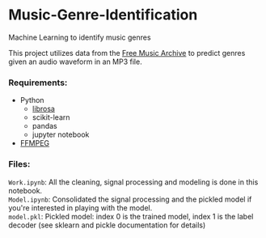 # Music-Genre-Identification
Machine Learning to identify music genres

This project utilizes data from the [Free Music Archive](https://github.com/mdeff/fma) to predict genres given an audio waveform in an MP3 file.

### Requirements:
- Python
  - [librosa](https://github.com/librosa/librosa)
  - scikit-learn
  - pandas
  - jupyter notebook
- [FFMPEG](https://www.ffmpeg.org/)

### Files:
`Work.ipynb`: All the cleaning, signal processing and modeling is done in this notebook.  
`Model.ipynb`: Consolidated the signal processing and the pickled model if you're interested in playing with the model.  
`model.pkl`: Pickled model: index 0 is the trained model, index 1 is the label decoder (see sklearn and pickle documentation for details)
